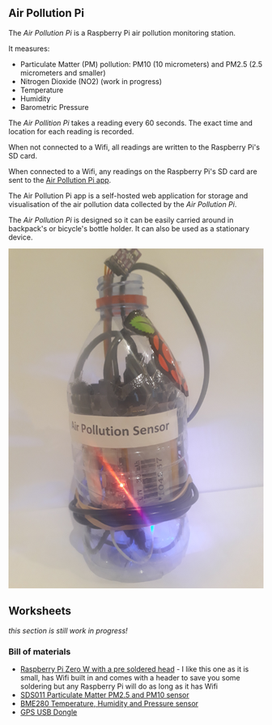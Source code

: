 Air Pollution Pi
----------------

The _Air Pollution Pi_ is a Raspberry Pi air pollution monitoring station. 

It measures:

* Particulate Matter (PM) pollution: PM10 (10 micrometers) and PM2.5 (2.5 micrometers and smaller)
* Nitrogen Dioxide (NO2) (work in progress)
* Temperature
* Humidity
* Barometric Pressure

The _Air Pollition Pi_ takes a reading every 60 seconds. The exact time and location for each reading is recorded.

When  not connected to a Wifi, all readings are written to the Raspberry Pi's SD card.

When connected to a Wifi, any readings on the Raspberry Pi's SD card are sent to the [Air Pollution Pi app](https://github.com/bstiel/airpollutionpi-app).

The Air Pollution Pi app is a self-hosted web application for storage and visualisation of the air pollution data collected by the _Air Pollution Pi_.

The _Air Pollution Pi_ is designed so it can be easily carried around in backpack's or bicycle's bottle holder. It can also be used as a stationary device.


![Air Pollution Pi in a bottle](https://github.com/bstiel/airpollutionpi/raw/master/image01.jpg "Air Pollution Pi in a bottle")


Worksheets
------

*this section is still work in progress!*

### Bill of materials


* [Raspberry Pi Zero W with a pre soldered head](https://shop.pimoroni.com/products/raspberry-pi-zero-wh-with-pre-soldered-header) - I like this one as it is small, has Wifi built in and comes with a header to save you some soldering but  any Raspberry Pi will do as long as it has Wifi
* [SDS011 Particulate Matter PM2.5 and PM10 sensor](https://www.ebay.co.uk/itm/292796389252)
* [BME280 Temperature, Humidity and Pressure sensor](https://shop.pimoroni.com/products/adafruit-bme280-i2c-or-spi-temperature-humidity-pressure-sensor)
* [GPS USB Dongle](https://www.ebay.co.uk/itm/GPS-USB-Dongle-Receiver-Windows-10-8-7-Vista-XP-CE-Linux-Google-Earth-Sat-Nav/113247927027)